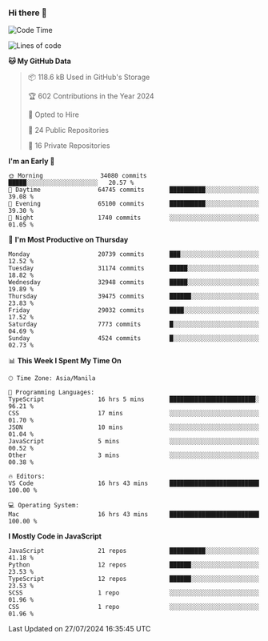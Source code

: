 ### Hi there 👋

<!--START_SECTION:waka-->
![Code Time](http://img.shields.io/badge/Code%20Time-895%20hrs%2049%20mins-blue)

![Lines of code](https://img.shields.io/badge/From%20Hello%20World%20I%27ve%20Written-65.5%20million%20lines%20of%20code-blue)

**🐱 My GitHub Data** 

> 📦 118.6 kB Used in GitHub's Storage 
 > 
> 🏆 602 Contributions in the Year 2024
 > 
> 💼 Opted to Hire
 > 
> 📜 24 Public Repositories 
 > 
> 🔑 16 Private Repositories 
 > 
**I'm an Early 🐤** 

```text
🌞 Morning                34080 commits       █████░░░░░░░░░░░░░░░░░░░░   20.57 % 
🌆 Daytime                64745 commits       ██████████░░░░░░░░░░░░░░░   39.08 % 
🌃 Evening                65100 commits       ██████████░░░░░░░░░░░░░░░   39.30 % 
🌙 Night                  1740 commits        ░░░░░░░░░░░░░░░░░░░░░░░░░   01.05 % 
```
📅 **I'm Most Productive on Thursday** 

```text
Monday                   20739 commits       ███░░░░░░░░░░░░░░░░░░░░░░   12.52 % 
Tuesday                  31174 commits       █████░░░░░░░░░░░░░░░░░░░░   18.82 % 
Wednesday                32948 commits       █████░░░░░░░░░░░░░░░░░░░░   19.89 % 
Thursday                 39475 commits       ██████░░░░░░░░░░░░░░░░░░░   23.83 % 
Friday                   29032 commits       ████░░░░░░░░░░░░░░░░░░░░░   17.52 % 
Saturday                 7773 commits        █░░░░░░░░░░░░░░░░░░░░░░░░   04.69 % 
Sunday                   4524 commits        █░░░░░░░░░░░░░░░░░░░░░░░░   02.73 % 
```


📊 **This Week I Spent My Time On** 

```text
🕑︎ Time Zone: Asia/Manila

💬 Programming Languages: 
TypeScript               16 hrs 5 mins       ████████████████████████░   96.21 % 
CSS                      17 mins             ░░░░░░░░░░░░░░░░░░░░░░░░░   01.70 % 
JSON                     10 mins             ░░░░░░░░░░░░░░░░░░░░░░░░░   01.04 % 
JavaScript               5 mins              ░░░░░░░░░░░░░░░░░░░░░░░░░   00.52 % 
Other                    3 mins              ░░░░░░░░░░░░░░░░░░░░░░░░░   00.38 % 

🔥 Editors: 
VS Code                  16 hrs 43 mins      █████████████████████████   100.00 % 

💻 Operating System: 
Mac                      16 hrs 43 mins      █████████████████████████   100.00 % 
```

**I Mostly Code in JavaScript** 

```text
JavaScript               21 repos            ██████████░░░░░░░░░░░░░░░   41.18 % 
Python                   12 repos            ██████░░░░░░░░░░░░░░░░░░░   23.53 % 
TypeScript               12 repos            ██████░░░░░░░░░░░░░░░░░░░   23.53 % 
SCSS                     1 repo              ░░░░░░░░░░░░░░░░░░░░░░░░░   01.96 % 
CSS                      1 repo              ░░░░░░░░░░░░░░░░░░░░░░░░░   01.96 % 
```




 Last Updated on 27/07/2024 16:35:45 UTC
<!--END_SECTION:waka-->
